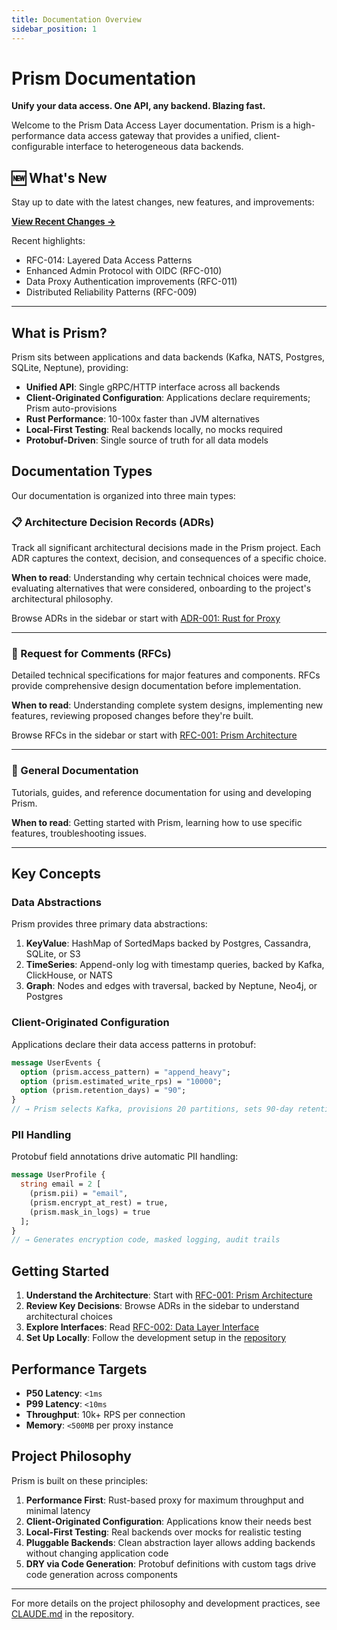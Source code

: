 ```yaml
---
title: Documentation Overview
sidebar_position: 1
---
```


# Prism Documentation

**Unify your data access. One API, any backend. Blazing fast.**

Welcome to the Prism Data Access Layer documentation. Prism is a high-performance data access gateway that provides a unified, client-configurable interface to heterogeneous data backends.

## 🆕 What's New

Stay up to date with the latest changes, new features, and improvements:

**[View Recent Changes →](/docs/changelog)**

Recent highlights:
- RFC-014: Layered Data Access Patterns
- Enhanced Admin Protocol with OIDC (RFC-010)
- Data Proxy Authentication improvements (RFC-011)
- Distributed Reliability Patterns (RFC-009)

---

## What is Prism?

Prism sits between applications and data backends (Kafka, NATS, Postgres, SQLite, Neptune), providing:

- **Unified API**: Single gRPC/HTTP interface across all backends
- **Client-Originated Configuration**: Applications declare requirements; Prism auto-provisions
- **Rust Performance**: 10-100x faster than JVM alternatives
- **Local-First Testing**: Real backends locally, no mocks required
- **Protobuf-Driven**: Single source of truth for all data models

## Documentation Types

Our documentation is organized into three main types:

### 📋 Architecture Decision Records (ADRs)

Track all significant architectural decisions made in the Prism project. Each ADR captures the context, decision, and consequences of a specific choice.

**When to read**: Understanding why certain technical choices were made, evaluating alternatives that were considered, onboarding to the project's architectural philosophy.

Browse ADRs in the sidebar or start with [ADR-001: Rust for Proxy](/adr/ADR-001-rust-for-proxy)

---

### 📐 Request for Comments (RFCs)

Detailed technical specifications for major features and components. RFCs provide comprehensive design documentation before implementation.

**When to read**: Understanding complete system designs, implementing new features, reviewing proposed changes before they're built.

Browse RFCs in the sidebar or start with [RFC-001: Prism Architecture](/rfc/RFC-001-prism-architecture)

---

### 📖 General Documentation

Tutorials, guides, and reference documentation for using and developing Prism.

**When to read**: Getting started with Prism, learning how to use specific features, troubleshooting issues.

---

## Key Concepts

### Data Abstractions

Prism provides three primary data abstractions:

1. **KeyValue**: HashMap of SortedMaps backed by Postgres, Cassandra, SQLite, or S3
2. **TimeSeries**: Append-only log with timestamp queries, backed by Kafka, ClickHouse, or NATS
3. **Graph**: Nodes and edges with traversal, backed by Neptune, Neo4j, or Postgres

### Client-Originated Configuration

Applications declare their data access patterns in protobuf:

```protobuf
message UserEvents {
  option (prism.access_pattern) = "append_heavy";
  option (prism.estimated_write_rps) = "10000";
  option (prism.retention_days) = "90";
}
// → Prism selects Kafka, provisions 20 partitions, sets 90-day retention
```

### PII Handling

Protobuf field annotations drive automatic PII handling:

```protobuf
message UserProfile {
  string email = 2 [
    (prism.pii) = "email",
    (prism.encrypt_at_rest) = true,
    (prism.mask_in_logs) = true
  ];
}
// → Generates encryption code, masked logging, audit trails
```

## Getting Started

1. **Understand the Architecture**: Start with [RFC-001: Prism Architecture](/rfc/RFC-001-prism-architecture)
2. **Review Key Decisions**: Browse ADRs in the sidebar to understand architectural choices
3. **Explore Interfaces**: Read [RFC-002: Data Layer Interface](/rfc/RFC-002-data-layer-interface)
4. **Set Up Locally**: Follow the development setup in the [repository](https://github.com/jrepp/prism-data-layer)

## Performance Targets

- **P50 Latency**: `<1ms`
- **P99 Latency**: `<10ms`
- **Throughput**: 10k+ RPS per connection
- **Memory**: `<500MB` per proxy instance

## Project Philosophy

Prism is built on these principles:

1. **Performance First**: Rust-based proxy for maximum throughput and minimal latency
2. **Client-Originated Configuration**: Applications know their needs best
3. **Local-First Testing**: Real backends over mocks for realistic testing
4. **Pluggable Backends**: Clean abstraction layer allows adding backends without changing application code
5. **DRY via Code Generation**: Protobuf definitions with custom tags drive code generation across components

---

For more details on the project philosophy and development practices, see [CLAUDE.md](https://github.com/jrepp/prism-data-layer/blob/main/CLAUDE.md) in the repository.

